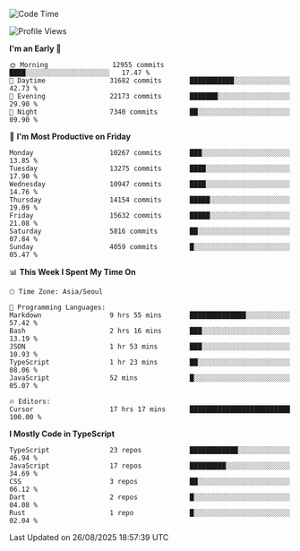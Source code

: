 <!--START_SECTION:waka-->
![Code Time](http://img.shields.io/badge/Code%20Time-8%2C206%20hrs%2015%20mins-blue)

![Profile Views](http://img.shields.io/badge/Profile%20Views-0-blue)

**I'm an Early 🐤** 

```text
🌞 Morning                12955 commits       ████░░░░░░░░░░░░░░░░░░░░░   17.47 % 
🌆 Daytime                31682 commits       ███████████░░░░░░░░░░░░░░   42.73 % 
🌃 Evening                22173 commits       ███████░░░░░░░░░░░░░░░░░░   29.90 % 
🌙 Night                  7340 commits        ██░░░░░░░░░░░░░░░░░░░░░░░   09.90 % 
```
📅 **I'm Most Productive on Friday** 

```text
Monday                   10267 commits       ███░░░░░░░░░░░░░░░░░░░░░░   13.85 % 
Tuesday                  13275 commits       ████░░░░░░░░░░░░░░░░░░░░░   17.90 % 
Wednesday                10947 commits       ████░░░░░░░░░░░░░░░░░░░░░   14.76 % 
Thursday                 14154 commits       █████░░░░░░░░░░░░░░░░░░░░   19.09 % 
Friday                   15632 commits       █████░░░░░░░░░░░░░░░░░░░░   21.08 % 
Saturday                 5816 commits        ██░░░░░░░░░░░░░░░░░░░░░░░   07.84 % 
Sunday                   4059 commits        █░░░░░░░░░░░░░░░░░░░░░░░░   05.47 % 
```


📊 **This Week I Spent My Time On** 

```text
🕑︎ Time Zone: Asia/Seoul

💬 Programming Languages: 
Markdown                 9 hrs 55 mins       ██████████████░░░░░░░░░░░   57.42 % 
Bash                     2 hrs 16 mins       ███░░░░░░░░░░░░░░░░░░░░░░   13.19 % 
JSON                     1 hr 53 mins        ███░░░░░░░░░░░░░░░░░░░░░░   10.93 % 
TypeScript               1 hr 23 mins        ██░░░░░░░░░░░░░░░░░░░░░░░   08.06 % 
JavaScript               52 mins             █░░░░░░░░░░░░░░░░░░░░░░░░   05.07 % 

🔥 Editors: 
Cursor                   17 hrs 17 mins      █████████████████████████   100.00 % 
```

**I Mostly Code in TypeScript** 

```text
TypeScript               23 repos            ████████████░░░░░░░░░░░░░   46.94 % 
JavaScript               17 repos            █████████░░░░░░░░░░░░░░░░   34.69 % 
CSS                      3 repos             ██░░░░░░░░░░░░░░░░░░░░░░░   06.12 % 
Dart                     2 repos             █░░░░░░░░░░░░░░░░░░░░░░░░   04.08 % 
Rust                     1 repo              █░░░░░░░░░░░░░░░░░░░░░░░░   02.04 % 
```




 Last Updated on 26/08/2025 18:57:39 UTC
<!--END_SECTION:waka-->

